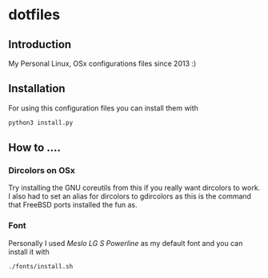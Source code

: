 # dotfiles
## Introduction
My Personal Linux, OSx configurations files since 2013 :)
## Installation
For using this configuration files you can install them with
```sh
python3 install.py
```
## How to ....
### Dircolors on OSx
Try installing the GNU coreutils from this if you really want dircolors to work.
I also had to set an alias for dircolors to gdircolors as this is the command that FreeBSD ports installed the fun as.
### Font
Personally I used *Meslo LG S Powerline* as my default font and you can
install it with
```sh
./fonts/install.sh
```